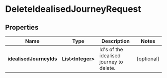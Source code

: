 

# DeleteIdealisedJourneyRequest


## Properties

| Name | Type | Description | Notes |
|------------ | ------------- | ------------- | -------------|
|**idealisedJourneyIds** | **List&lt;Integer&gt;** | Id&#39;s of the idealised journey to delete. |  [optional] |



